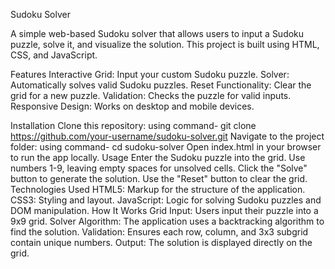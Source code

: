 Sudoku Solver

A simple web-based Sudoku solver that allows users to input a Sudoku puzzle, solve it, and visualize the solution. This project is built using HTML, CSS, and JavaScript.

Features
Interactive Grid: Input your custom Sudoku puzzle.
Solver: Automatically solves valid Sudoku puzzles.
Reset Functionality: Clear the grid for a new puzzle.
Validation: Checks the puzzle for valid inputs.
Responsive Design: Works on desktop and mobile devices.

Installation
Clone this repository:
using command-
git clone https://github.com/your-username/sudoku-solver.git
Navigate to the project folder:
using command-
cd sudoku-solver
Open index.html in your browser to run the app locally.
Usage
Enter the Sudoku puzzle into the grid. Use numbers 1-9, leaving empty spaces for unsolved cells.
Click the "Solve" button to generate the solution.
Use the "Reset" button to clear the grid.
Technologies Used
HTML5: Markup for the structure of the application.
CSS3: Styling and layout.
JavaScript: Logic for solving Sudoku puzzles and DOM manipulation.
How It Works
Grid Input: Users input their puzzle into a 9x9 grid.
Solver Algorithm: The application uses a backtracking algorithm to find the solution.
Validation: Ensures each row, column, and 3x3 subgrid contain unique numbers.
Output: The solution is displayed directly on the grid.

